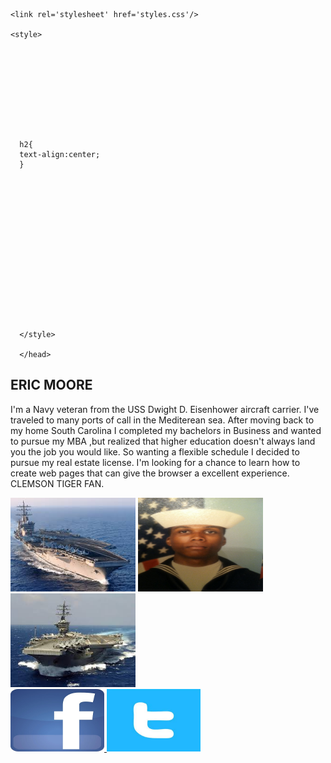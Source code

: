 

  <head>
    
    <link rel='stylesheet' href='styles.css'/>
    
    <style>
   


    
    
    
    
    
      
      
      h2{
      text-align:center;
      }
      
      
    
   
    
    
    
   
    
    


 
      
      

      </style>
      
      </head>
      
    
<h2> ERIC MOORE </h2>

  <p style="text-align:left;">
  I'm a Navy veteran from the USS Dwight D. Eisenhower aircraft carrier. I've traveled to many ports of call in the Mediterean sea. After moving back to my home South Carolina I completed my bachelors in Business and wanted to pursue my MBA ,but realized that higher education doesn't always land you the job you would like. So wanting a flexible schedule I decided to pursue my real estate license. I'm looking for a chance to learn how to create web pages that can give the browser a excellent experience. CLEMSON TIGER FAN. </p>

  
  

<img src="carrier.jfif" alt="carrier" height="150" width="200"> 
 <img src="IMG-0495.JPG" alt="IMF-0495" height="150" width="200" border="0">
  <img src="images.jpg" alt="images" height="150" width="200">
  
 
 
 <footer>
 
 <a href="https://www.facebook.com/profile.php?id=100004934805998">
  
  <img src="Facebook_icon.jpg" alt="Facebook_icon" height="100" width="150">
 
 <a href="https://www.twitter.com/emoorehomes">
  
  <img src="twitter image.jfif" alt="twitter image" height="100" width="150">
  
  </footer>
 
  
  
  
  
  
  
  
  
 
 
 
 
 
 
 
 
 
 
 
 
 




 
 
 
 
 
 
 
 



 
 
 
 
 
 
 
 
 
 
 
 
 
 
 
 
 
 
 
 
 
 
 
 

 
 
 

 
 
 
 
 
 
 
 

                                                                










































                                                                           






